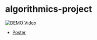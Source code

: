 # algorithmics-project

[![DEMO Video](http://img.youtube.com/vi/9xsm_m2bRCE/0.jpg)](https://www.youtube.com/watch?v=9xsm_m2bRCE)
- [Poster](https://github.com/novinsh/algorithmics-project/blob/master/poster.pdf)
